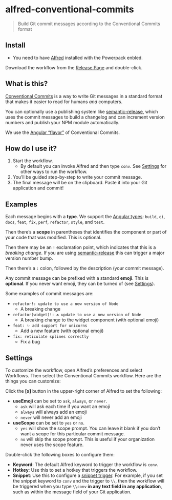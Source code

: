 # alfred-conventional-commits

> Build Git commit messages according to the Conventional Commits format

## Install

-   You need to have [Alfred](https://www.alfredapp.com) installed with the Powerpack enbled.

Download the workflow from the [Release Page](releases) and double-click.

## What is this?

[Conventional Commits](https://www.conventionalcommits.org/en/v1.0.0/) is a way to write Git messages in a standard format that makes it easier to read for humans _and_ computers.

You can optionally use a publishing system like [semantic-release](https://semantic-release.gitbook.io/semantic-release/), which uses the commit messages to build a changelog and can increment version numbers and publish your NPM module automatically.

We use the [Angular “flavor”](https://github.com/angular/angular/blob/22b96b9/CONTRIBUTING.md#type) of Conventional Commits.

## How do I use it?

1. Start the workflow.
    - By default you can invoke Alfred and then type `conv`. See [Settings](#settings) for other ways to run the workflow.
2. You’ll be guided step-by-step to write your commit message.
3. The final message will be on the clipboard. Paste it into your Git application and commit!

## Examples

Each message begins with a **type**. We support the [Angular types](https://github.com/angular/angular/blob/22b96b9/CONTRIBUTING.md#type): `build`, `ci`, `docs`, `feat`, `fix`, `perf`, `refactor`, `style`, and `test`.

Then there’s a **scope** in parentheses that identifies the component or part of your code that was modified. This is optional.

Then there may be an `!` exclamation point, which indicates that this is a _breaking change_. If you are using [semantic-release](https://semantic-release.gitbook.io/semantic-release/) this can trigger a major version number bump.

Then there’s a `:` colon, followed by the description (your commit message).

Any commit message can be prefixed with a standard **emoji**. This is **optional**. If you never want emoji, they can be turned of (see [Settings](#settings)).

Some examples of commit messages are:

-   `refactor!: update to use a new version of Node`
    -   A breaking change
-   `refactor(widget)!: ♻️ update to use a new version of Node`
    -   A breaking change to the widget component (with optional emoji)
-   `feat: ✨ add support for unicorns`
    -   Add a new feature (with optional emoji)
-   `fix: reticulate splines correctly`
    -   Fix a bug

## Settings

To customize the workflow, open Alfred’s preferences and select Workflows. Then select the Conventional Commits workflow. Here are the things you can customize:

Click the **[x]** button in the upper-right corner of Alfred to set the following:

-   **useEmoji** can be set to `ask`, `always`, or `never`.
    -   `ask` will ask each time if you want an emoji
    -   `always` will always add an emoji
    -   `never` will never add an emoji
-   **useScope** can be set to `yes` or `no`.
    -   `yes` will show the scope prompt. You can leave it blank if you don’t want a scope for this particular commit message.
    -   `no` will skip the scope prompt. This is useful if your organization never uses the scope feature.

Double-click the following boxes to configure them:

-   **Keyword**: The default Alfred keyword to trigger the workflow is `conv`.
-   **Hotkey**: Use this to set a hotkey that triggers the workflow.
-   **Snippet**: Use this to configure a [snippet trigger](https://www.alfredapp.com/help/workflows/triggers/snippet/). For example, if you set the snippet keyword to `conv` and the trigger to `\\`, then the workflow will be triggered when you type `\\conv` **in any text field in any application**, such as within the message field of your Git application.
